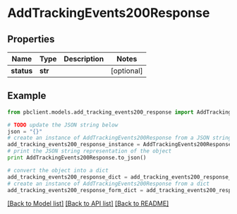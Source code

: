 # AddTrackingEvents200Response


## Properties
Name | Type | Description | Notes
------------ | ------------- | ------------- | -------------
**status** | **str** |  | [optional] 

## Example

```python
from pbclient.models.add_tracking_events200_response import AddTrackingEvents200Response

# TODO update the JSON string below
json = "{}"
# create an instance of AddTrackingEvents200Response from a JSON string
add_tracking_events200_response_instance = AddTrackingEvents200Response.from_json(json)
# print the JSON string representation of the object
print AddTrackingEvents200Response.to_json()

# convert the object into a dict
add_tracking_events200_response_dict = add_tracking_events200_response_instance.to_dict()
# create an instance of AddTrackingEvents200Response from a dict
add_tracking_events200_response_form_dict = add_tracking_events200_response.from_dict(add_tracking_events200_response_dict)
```
[[Back to Model list]](../README.md#documentation-for-models) [[Back to API list]](../README.md#documentation-for-api-endpoints) [[Back to README]](../README.md)


